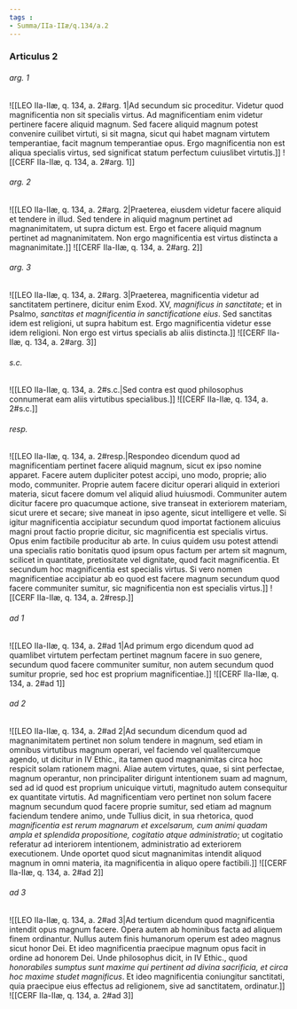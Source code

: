 ```yaml
---
tags : 
- Summa/IIa-IIæ/q.134/a.2
---
```


### Articulus 2

###### arg. 1
![[LEO IIa-IIæ, q. 134, a. 2#arg. 1|Ad secundum sic proceditur. Videtur quod magnificentia non sit specialis virtus. Ad magnificentiam enim videtur pertinere facere aliquid magnum. Sed facere aliquid magnum potest convenire cuilibet virtuti, si sit magna, sicut qui habet magnam virtutem temperantiae, facit magnum temperantiae opus. Ergo magnificentia non est aliqua specialis virtus, sed significat statum perfectum cuiuslibet virtutis.]]
![[CERF IIa-IIæ, q. 134, a. 2#arg. 1]]

###### arg. 2
![[LEO IIa-IIæ, q. 134, a. 2#arg. 2|Praeterea, eiusdem videtur facere aliquid et tendere in illud. Sed tendere in aliquid magnum pertinet ad magnanimitatem, ut supra dictum est. Ergo et facere aliquid magnum pertinet ad magnanimitatem. Non ergo magnificentia est virtus distincta a magnanimitate.]]
![[CERF IIa-IIæ, q. 134, a. 2#arg. 2]]

###### arg. 3
![[LEO IIa-IIæ, q. 134, a. 2#arg. 3|Praeterea, magnificentia videtur ad sanctitatem pertinere, dicitur enim Exod. XV, *magnificus in sanctitate*; et in Psalmo, *sanctitas et magnificentia in sanctificatione eius*. Sed sanctitas idem est religioni, ut supra habitum est. Ergo magnificentia videtur esse idem religioni. Non ergo est virtus specialis ab aliis distincta.]]
![[CERF IIa-IIæ, q. 134, a. 2#arg. 3]]

###### s.c.
![[LEO IIa-IIæ, q. 134, a. 2#s.c.|Sed contra est quod philosophus connumerat eam aliis virtutibus specialibus.]]
![[CERF IIa-IIæ, q. 134, a. 2#s.c.]]

###### resp.
![[LEO IIa-IIæ, q. 134, a. 2#resp.|Respondeo dicendum quod ad magnificentiam pertinet facere aliquid magnum, sicut ex ipso nomine apparet. Facere autem dupliciter potest accipi, uno modo, proprie; alio modo, communiter. Proprie autem facere dicitur operari aliquid in exteriori materia, sicut facere domum vel aliquid aliud huiusmodi. Communiter autem dicitur facere pro quacumque actione, sive transeat in exteriorem materiam, sicut urere et secare; sive maneat in ipso agente, sicut intelligere et velle. Si igitur magnificentia accipiatur secundum quod importat factionem alicuius magni prout factio proprie dicitur, sic magnificentia est specialis virtus. Opus enim factibile producitur ab arte. In cuius quidem usu potest attendi una specialis ratio bonitatis quod ipsum opus factum per artem sit magnum, scilicet in quantitate, pretiositate vel dignitate, quod facit magnificentia. Et secundum hoc magnificentia est specialis virtus. Si vero nomen magnificentiae accipiatur ab eo quod est facere magnum secundum quod facere communiter sumitur, sic magnificentia non est specialis virtus.]]
![[CERF IIa-IIæ, q. 134, a. 2#resp.]]

###### ad 1
![[LEO IIa-IIæ, q. 134, a. 2#ad 1|Ad primum ergo dicendum quod ad quamlibet virtutem perfectam pertinet magnum facere in suo genere, secundum quod facere communiter sumitur, non autem secundum quod sumitur proprie, sed hoc est proprium magnificentiae.]]
![[CERF IIa-IIæ, q. 134, a. 2#ad 1]]

###### ad 2
![[LEO IIa-IIæ, q. 134, a. 2#ad 2|Ad secundum dicendum quod ad magnanimitatem pertinet non solum tendere in magnum, sed etiam in omnibus virtutibus magnum operari, vel faciendo vel qualitercumque agendo, ut dicitur in IV Ethic., ita tamen quod magnanimitas circa hoc respicit solam rationem magni. Aliae autem virtutes, quae, si sint perfectae, magnum operantur, non principaliter dirigunt intentionem suam ad magnum, sed ad id quod est proprium unicuique virtuti, magnitudo autem consequitur ex quantitate virtutis. Ad magnificentiam vero pertinet non solum facere magnum secundum quod facere proprie sumitur, sed etiam ad magnum faciendum tendere animo, unde Tullius dicit, in sua rhetorica, quod *magnificentia est rerum magnarum et excelsarum, cum animi quadam ampla et splendida propositione, cogitatio atque administratio*; ut cogitatio referatur ad interiorem intentionem, administratio ad exteriorem executionem. Unde oportet quod sicut magnanimitas intendit aliquod magnum in omni materia, ita magnificentia in aliquo opere factibili.]]
![[CERF IIa-IIæ, q. 134, a. 2#ad 2]]

###### ad 3
![[LEO IIa-IIæ, q. 134, a. 2#ad 3|Ad tertium dicendum quod magnificentia intendit opus magnum facere. Opera autem ab hominibus facta ad aliquem finem ordinantur. Nullus autem finis humanorum operum est adeo magnus sicut honor Dei. Et ideo magnificentia praecipue magnum opus facit in ordine ad honorem Dei. Unde philosophus dicit, in IV Ethic., quod *honorabiles sumptus sunt maxime qui pertinent ad divina sacrificia, et circa hoc maxime studet magnificus*. Et ideo magnificentia coniungitur sanctitati, quia praecipue eius effectus ad religionem, sive ad sanctitatem, ordinatur.]]
![[CERF IIa-IIæ, q. 134, a. 2#ad 3]]

